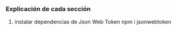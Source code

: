 ### **Explicación de cada sección**

1.  instalar dependencias de Json Web Token npm i jsonwebtoken
